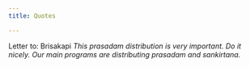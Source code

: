 ```yaml
---
title: Quotes

---
```

Letter to: Brisakapi
*This prasadam distribution is very important. Do it nicely. Our main programs are distributing prasadam and sankirtana.*